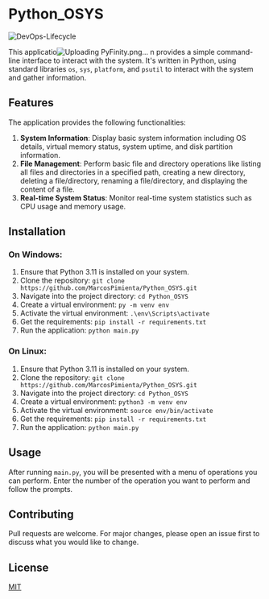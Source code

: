 # Python_OSYS
![DevOps-Lifecycle](https://github.com/MarcosPimienta/Python_OSYS/assets/60362847/058b50cb-c53a-4ee5-8c61-9375327fa819)

This applicatio![Uploading PyFinity.png…]()
n provides a simple command-line interface to interact with the system. It's written in Python, using standard libraries `os`, `sys`, `platform`, and `psutil` to interact with the system and gather information.

## Features

The application provides the following functionalities:

1. **System Information**: Display basic system information including OS details, virtual memory status, system uptime, and disk partition information.
2. **File Management**: Perform basic file and directory operations like listing all files and directories in a specified path, creating a new directory, deleting a file/directory, renaming a file/directory, and displaying the content of a file.
3. **Real-time System Status**: Monitor real-time system statistics such as CPU usage and memory usage.

## Installation

### On Windows:

1. Ensure that Python 3.11 is installed on your system.
2. Clone the repository: `git clone https://github.com/MarcosPimienta/Python_OSYS.git`
3. Navigate into the project directory: `cd Python_OSYS`
4. Create a virtual environment: `py -m venv env`
5. Activate the virtual environment: `.\env\Scripts\activate`
6. Get the requirements: `pip install -r requirements.txt`
7. Run the application: `python main.py`

### On Linux:

1. Ensure that Python 3.11 is installed on your system.
2. Clone the repository: `git clone https://github.com/MarcosPimienta/Python_OSYS.git`
3. Navigate into the project directory: `cd Python_OSYS`
4. Create a virtual environment: `python3 -m venv env`
5. Activate the virtual environment: `source env/bin/activate`
6. Get the requirements: `pip install -r requirements.txt`
7. Run the application: `python main.py`

## Usage

After running `main.py`, you will be presented with a menu of operations you can perform. Enter the number of the operation you want to perform and follow the prompts.

## Contributing

Pull requests are welcome. For major changes, please open an issue first to discuss what you would like to change.

## License

[MIT](https://choosealicense.com/licenses/mit/)

